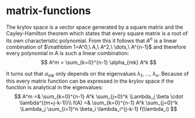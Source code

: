 # matrix-functions
The krylov space is a vector space generated by a square matrix and the Cayley-Hamilton theorem which states that every square matrix is a root of its own characteristic polynomial. From this it follows that $A^n$ is a linear combination of $\mathbbm 1=A^0,\ A,\ A^2,\ \dots,\ A^{n-1}$ and therefore every polynomial in A is such a linear combination:
$$
A^m = \sum_{k=0}^{n-1} \alpha_{mk} A^k
$$

It turns out that $\alpha_{mk}$ only depends on the eigenvalues $\lambda_1,\ \dots,\ \lambda_n$. Because of this every matrix function can be expressed in the krylov space if the function is analytical in the eigenvalues:
$$
A^m =& \sum_{k=0}^{n-1} A^k \sum_{j=0}^k \Lambda_j  \beta \cdot \lambda^{(m+j-k-1)}\\
f(A) =& \sum_{k=0}^{n-1} A^k \sum_{j=0}^k \Lambda_j \sum_{i=1}^n \beta_i \lambda_i^{j-k-1} f(\lambda_i)
$$



